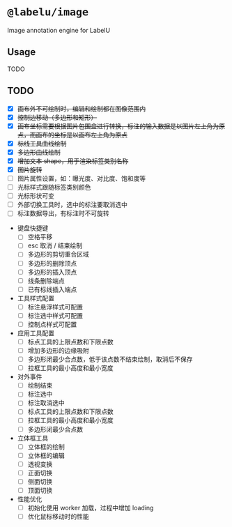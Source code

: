 # `@labelu/image`

Image annotation engine for LabelU

## Usage

TODO

## TODO

- [x] ~~画布外不可绘制时，编辑和绘制都在图像范围内~~
- [x] ~~控制边移动（多边形和矩形）~~
- [x] ~~画布坐标需要根据图片包围盒进行转换，标注的输入数据是以图片左上角为原点，而画布的坐标是以画布左上角为原点~~
- [x] ~~标线工具曲线绘制~~
- [x] ~~多边形曲线绘制~~
- [x] ~~增加文本 shape，用于渲染标签类别名称~~
- [x] ~~图片旋转~~
- [ ] 图片属性设置，如：曝光度、对比度、饱和度等
- [ ] 光标样式跟随标签类别颜色
- [ ] 光标形状可变
- [ ] 外部切换工具时，选中的标注要取消选中
- [ ] 标注数据导出，有标注时不可旋转
- 键盘快捷键
  - [ ] 空格平移
  - [ ] esc 取消 / 结束绘制
  - [ ] 多边形的剪切重合区域
  - [ ] 多边形的删除顶点
  - [ ] 多边形的插入顶点
  - [ ] 线条删除端点
  - [ ] 已有标线插入端点
- 工具样式配置
  - [ ] 标注悬浮样式可配置
  - [ ] 标注选中样式可配置
  - [ ] 控制点样式可配置
- 应用工具配置
  - [ ] 标点工具的上限点数和下限点数
  - [ ] 增加多边形的边缘吸附
  - [ ] 多边形闭最少合点数，低于该点数不结束绘制，取消后不保存
  - [ ] 拉框工具的最小高度和最小宽度
- 对外事件
  - [ ] 绘制结束
  - [ ] 标注选中
  - [ ] 标注取消选中
  - [ ] 标点工具的上限点数和下限点数
  - [ ] 拉框工具的最小高度和最小宽度
  - [ ] 多边形闭最少合点数
- 立体框工具
  - [ ] 立体框的绘制
  - [ ] 立体框的编辑
  - [ ] 透视变换
  - [ ] 正面切换
  - [ ] 侧面切换
  - [ ] 顶面切换
- 性能优化
  - [ ] 初始化使用 worker 加载，过程中增加 loading
  - [ ] 优化鼠标移动时的性能
